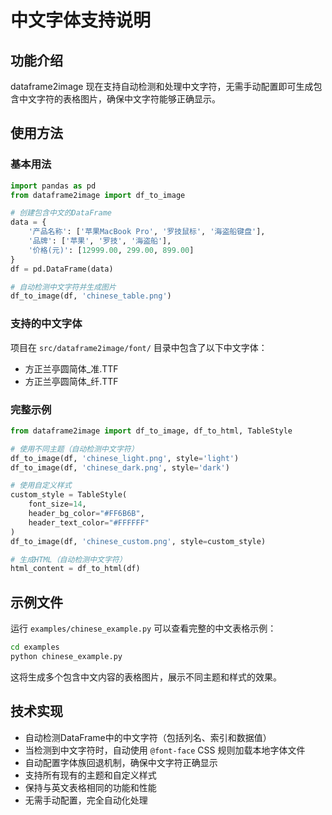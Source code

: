 # 中文字体支持说明

## 功能介绍

dataframe2image 现在支持自动检测和处理中文字符，无需手动配置即可生成包含中文字符的表格图片，确保中文字符能够正确显示。

## 使用方法

### 基本用法

```python
import pandas as pd
from dataframe2image import df_to_image

# 创建包含中文的DataFrame
data = {
    '产品名称': ['苹果MacBook Pro', '罗技鼠标', '海盗船键盘'],
    '品牌': ['苹果', '罗技', '海盗船'],
    '价格(元)': [12999.00, 299.00, 899.00]
}
df = pd.DataFrame(data)

# 自动检测中文字符并生成图片
df_to_image(df, 'chinese_table.png')
```

### 支持的中文字体

项目在 `src/dataframe2image/font/` 目录中包含了以下中文字体：
- 方正兰亭圆简体_准.TTF
- 方正兰亭圆简体_纤.TTF

### 完整示例

```python
from dataframe2image import df_to_image, df_to_html, TableStyle

# 使用不同主题（自动检测中文字符）
df_to_image(df, 'chinese_light.png', style='light')
df_to_image(df, 'chinese_dark.png', style='dark')

# 使用自定义样式
custom_style = TableStyle(
    font_size=14,
    header_bg_color="#FF6B6B",
    header_text_color="#FFFFFF"
)
df_to_image(df, 'chinese_custom.png', style=custom_style)

# 生成HTML（自动检测中文字符）
html_content = df_to_html(df)
```

## 示例文件

运行 `examples/chinese_example.py` 可以查看完整的中文表格示例：

```bash
cd examples
python chinese_example.py
```

这将生成多个包含中文内容的表格图片，展示不同主题和样式的效果。

## 技术实现

- 自动检测DataFrame中的中文字符（包括列名、索引和数据值）
- 当检测到中文字符时，自动使用 `@font-face` CSS 规则加载本地字体文件
- 自动配置字体族回退机制，确保中文字符正确显示
- 支持所有现有的主题和自定义样式
- 保持与英文表格相同的功能和性能
- 无需手动配置，完全自动化处理
